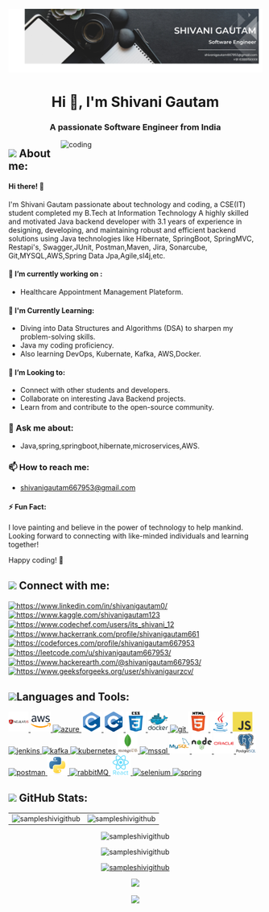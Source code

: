 ![logo](https://github.com/sampleshivigithub/sampleshivigithub/blob/main/Githubbanner.png)
<!--Here are some ideas to get you started:
- 🔭 I’m currently working on ...
- 🌱 I’m currently learning ...
- 👯 I’m looking to collaborate on ...
- 🤔 I’m looking for help with ...
- 💬 Ask me about ...
- 📫 How to reach me: ...
- 😄 Pronouns: ...
- ⚡ Fun fact: ... -->

<h1 align="center">Hi 👋, I'm Shivani Gautam</h1>
<h3 align="center">A passionate Software Engineer from India</h3>
<img align="right" alt="coding" width="400" src="https://media0.giphy.com/media/v1.Y2lkPTc5MGI3NjExaGprZDBuZ3F2dG5reGVzOWdzYnF2d2g1emJkMjhwdnY3MG4zZnVkeSZlcD12MV9pbnRlcm5hbF9naWZfYnlfaWQmY3Q9cw/SHjOSDkKZ18qOHA5B5/giphy.gif">
<!-- <p align="left"> <img src="https://komarev.com/ghpvc/?username=sampleshivigithub&label=Profile%20views&color=0e75b6&style=flat" alt="sampleshivigithub" /> </p>
<p align="left"> <a href="https://github.com/ryo-ma/github-profile-trophy"><img src="https://github-profile-trophy.vercel.app/?username=sampleshivigithub" alt="sampleshivigithub" /></a> </p>
 -->
<h2><img height="30" src="https://media4.giphy.com/media/5quAQha5cHPayUytEh/giphy.gif?cid=ecf05e47dv4ewvx2qa2b2wgqa361owg5429ctklzlan3hmob&ep=v1_stickers_search&rid=giphy.gif&ct=s"/> About me:</h2>

#### Hi there! 👋
I'm Shivani Gautam passionate about technology and coding, a CSE(IT) student completed my B.Tech at Information Technology A highly skilled and motivated Java backend developer with 3.1 years of experience in designing, developing, and maintaining robust and efficient backend solutions using Java technologies like Hibernate, SpringBoot, SpringMVC, Restapi's, Swagger,JUnit, Postman,Maven, Jira, Sonarcube, Git,MYSQL,AWS,Spring Data Jpa,Agile,sl4j,etc.

 #### 🔭 I’m currently working on :
- Healthcare Appointment Management Plateform.

 #### 🌱 I'm Currently Learning:

- Diving into Data Structures and Algorithms (DSA) to sharpen my problem-solving skills.
- Java my coding proficiency.
- Also learning DevOps, Kubernate, Kafka, AWS,Docker.

 #### 👯 I’m Looking to:

- Connect with other students and developers.
- Collaborate on interesting Java Backend projects.
- Learn from and contribute to the open-source community.

### 💬 Ask me about: 

- Java,spring,springboot,hibernate,microservices,AWS.

### 📫 How to reach me:

- shivanigautam667953@gmail.com

#### ⚡ Fun Fact:

I love painting and believe in the power of technology to help mankind. Looking forward to connecting with like-minded individuals and learning together!

Happy coding! 🚀

<h2><img height="30" src="https://media1.giphy.com/media/nVJN4PlV00ojrfkovH/giphy.gif?cid=ecf05e47e13n62knpzdo56nfbwfk3lcdplh4vh9n0hksbbgs&ep=v1_stickers_search&rid=giphy.gif&ct=s"/> Connect with me:</h2>
<!-- <h3 align="left">Connect with me:</h3> -->


<p align="left">
<a href="https://linkedin.com/in/https://www.linkedin.com/in/shivanigautam0/" target="blank"><img align="center" src="https://raw.githubusercontent.com/rahuldkjain/github-profile-readme-generator/master/src/images/icons/Social/linked-in-alt.svg" alt="https://www.linkedin.com/in/shivanigautam0/" height="30" width="40" /></a>
<a href="https://kaggle.com/https://www.kaggle.com/shivanigautam123" target="blank"><img align="center" src="https://raw.githubusercontent.com/rahuldkjain/github-profile-readme-generator/master/src/images/icons/Social/kaggle.svg" alt="https://www.kaggle.com/shivanigautam123" height="30" width="40" /></a>
<a href="https://www.codechef.com/users/https://www.codechef.com/users/its_shivani_12" target="blank"><img align="center" src="https://cdn.jsdelivr.net/npm/simple-icons@3.1.0/icons/codechef.svg" alt="https://www.codechef.com/users/its_shivani_12" height="30" width="40" /></a>
<a href="https://www.hackerrank.com/https://www.hackerrank.com/profile/shivanigautam661" target="blank"><img align="center" src="https://raw.githubusercontent.com/rahuldkjain/github-profile-readme-generator/master/src/images/icons/Social/hackerrank.svg" alt="https://www.hackerrank.com/profile/shivanigautam661" height="30" width="40" /></a>
<a href="https://codeforces.com/profile/https://codeforces.com/profile/shivanigautam667953" target="blank"><img align="center" src="https://raw.githubusercontent.com/rahuldkjain/github-profile-readme-generator/master/src/images/icons/Social/codeforces.svg" alt="https://codeforces.com/profile/shivanigautam667953" height="30" width="40" /></a>
<a href="https://www.leetcode.com/https://leetcode.com/u/shivanigautam667953/" target="blank"><img align="center" src="https://raw.githubusercontent.com/rahuldkjain/github-profile-readme-generator/master/src/images/icons/Social/leet-code.svg" alt="https://leetcode.com/u/shivanigautam667953/" height="30" width="40" /></a>
<a href="https://www.hackerearth.com/https://www.hackerearth.com/@shivanigautam667953/" target="blank"><img align="center" src="https://raw.githubusercontent.com/rahuldkjain/github-profile-readme-generator/master/src/images/icons/Social/hackerearth.svg" alt="https://www.hackerearth.com/@shivanigautam667953/" height="30" width="40" /></a>
<a href="https://auth.geeksforgeeks.org/user/https://www.geeksforgeeks.org/user/shivanigaurzcv/" target="blank"><img align="center" src="https://raw.githubusercontent.com/rahuldkjain/github-profile-readme-generator/master/src/images/icons/Social/geeks-for-geeks.svg" alt="https://www.geeksforgeeks.org/user/shivanigaurzcv/" height="30" width="40" /></a>
</p>

<h2><img height="45" src="https://media.tenor.com/azZCJ2YpsGgAAAAi/programming.gif"/>Languages and Tools:</h2>
<!-- <h3 align="left">Languages and Tools:</h3> -->
<p align="left"> <a href="https://angular.io" target="_blank" rel="noreferrer"> <img src="https://raw.githubusercontent.com/devicons/devicon/master/icons/angularjs/angularjs-original-wordmark.svg" alt="angularjs" width="40" height="40"/> </a> <a href="https://aws.amazon.com" target="_blank" rel="noreferrer"> <img src="https://raw.githubusercontent.com/devicons/devicon/master/icons/amazonwebservices/amazonwebservices-original-wordmark.svg" alt="aws" width="40" height="40"/> </a> <a href="https://azure.microsoft.com/en-in/" target="_blank" rel="noreferrer"> <img src="https://www.vectorlogo.zone/logos/microsoft_azure/microsoft_azure-icon.svg" alt="azure" width="40" height="40"/> </a> <a href="https://www.cprogramming.com/" target="_blank" rel="noreferrer"> <img src="https://raw.githubusercontent.com/devicons/devicon/master/icons/c/c-original.svg" alt="c" width="40" height="40"/> </a> <a href="https://www.w3schools.com/cpp/" target="_blank" rel="noreferrer"> <img src="https://raw.githubusercontent.com/devicons/devicon/master/icons/cplusplus/cplusplus-original.svg" alt="cplusplus" width="40" height="40"/> </a> <a href="https://www.w3schools.com/css/" target="_blank" rel="noreferrer"> <img src="https://raw.githubusercontent.com/devicons/devicon/master/icons/css3/css3-original-wordmark.svg" alt="css3" width="40" height="40"/> </a> <a href="https://www.docker.com/" target="_blank" rel="noreferrer"> <img src="https://raw.githubusercontent.com/devicons/devicon/master/icons/docker/docker-original-wordmark.svg" alt="docker" width="40" height="40"/> </a> <a href="https://git-scm.com/" target="_blank" rel="noreferrer"> <img src="https://www.vectorlogo.zone/logos/git-scm/git-scm-icon.svg" alt="git" width="40" height="40"/> </a> <a href="https://www.w3.org/html/" target="_blank" rel="noreferrer"> <img src="https://raw.githubusercontent.com/devicons/devicon/master/icons/html5/html5-original-wordmark.svg" alt="html5" width="40" height="40"/> </a> <a href="https://www.java.com" target="_blank" rel="noreferrer"> <img src="https://raw.githubusercontent.com/devicons/devicon/master/icons/java/java-original.svg" alt="java" width="40" height="40"/> </a> <a href="https://developer.mozilla.org/en-US/docs/Web/JavaScript" target="_blank" rel="noreferrer"> <img src="https://raw.githubusercontent.com/devicons/devicon/master/icons/javascript/javascript-original.svg" alt="javascript" width="40" height="40"/> </a> <a href="https://www.jenkins.io" target="_blank" rel="noreferrer"> <img src="https://www.vectorlogo.zone/logos/jenkins/jenkins-icon.svg" alt="jenkins" width="40" height="40"/> </a> <a href="https://kafka.apache.org/" target="_blank" rel="noreferrer"> <img src="https://www.vectorlogo.zone/logos/apache_kafka/apache_kafka-icon.svg" alt="kafka" width="40" height="40"/> </a> <a href="https://kubernetes.io" target="_blank" rel="noreferrer"> <img src="https://www.vectorlogo.zone/logos/kubernetes/kubernetes-icon.svg" alt="kubernetes" width="40" height="40"/> </a> <a href="https://www.mongodb.com/" target="_blank" rel="noreferrer"> <img src="https://raw.githubusercontent.com/devicons/devicon/master/icons/mongodb/mongodb-original-wordmark.svg" alt="mongodb" width="40" height="40"/> </a> <a href="https://www.microsoft.com/en-us/sql-server" target="_blank" rel="noreferrer"> <img src="https://www.svgrepo.com/show/303229/microsoft-sql-server-logo.svg" alt="mssql" width="40" height="40"/> </a> <a href="https://www.mysql.com/" target="_blank" rel="noreferrer"> <img src="https://raw.githubusercontent.com/devicons/devicon/master/icons/mysql/mysql-original-wordmark.svg" alt="mysql" width="40" height="40"/> </a> <a href="https://nodejs.org" target="_blank" rel="noreferrer"> <img src="https://raw.githubusercontent.com/devicons/devicon/master/icons/nodejs/nodejs-original-wordmark.svg" alt="nodejs" width="40" height="40"/> </a> <a href="https://www.oracle.com/" target="_blank" rel="noreferrer"> <img src="https://raw.githubusercontent.com/devicons/devicon/master/icons/oracle/oracle-original.svg" alt="oracle" width="40" height="40"/> </a> <a href="https://www.postgresql.org" target="_blank" rel="noreferrer"> <img src="https://raw.githubusercontent.com/devicons/devicon/master/icons/postgresql/postgresql-original-wordmark.svg" alt="postgresql" width="40" height="40"/> </a> <a href="https://postman.com" target="_blank" rel="noreferrer"> <img src="https://www.vectorlogo.zone/logos/getpostman/getpostman-icon.svg" alt="postman" width="40" height="40"/> </a> <a href="https://www.python.org" target="_blank" rel="noreferrer"> <img src="https://raw.githubusercontent.com/devicons/devicon/master/icons/python/python-original.svg" alt="python" width="40" height="40"/> </a> <a href="https://www.rabbitmq.com" target="_blank" rel="noreferrer"> <img src="https://www.vectorlogo.zone/logos/rabbitmq/rabbitmq-icon.svg" alt="rabbitMQ" width="40" height="40"/> </a> <a href="https://reactjs.org/" target="_blank" rel="noreferrer"> <img src="https://raw.githubusercontent.com/devicons/devicon/master/icons/react/react-original-wordmark.svg" alt="react" width="40" height="40"/> </a> <a href="https://www.selenium.dev" target="_blank" rel="noreferrer"> <img src="https://raw.githubusercontent.com/detain/svg-logos/780f25886640cef088af994181646db2f6b1a3f8/svg/selenium-logo.svg" alt="selenium" width="40" height="40"/> </a> <a href="https://spring.io/" target="_blank" rel="noreferrer"> <img src="https://www.vectorlogo.zone/logos/springio/springio-icon.svg" alt="spring" width="40" height="40"/> </a> </p>

<h2><img height="45" src="https://media.tenor.com/tKYbGz3wNCAAAAAi/catscafe-penguin.gif"/> GitHub Stats:</h2>

<div align="center">
  <table>
    <tr>
      <td>
        <img src="https://github-readme-stats.vercel.app/api?username=sampleshivigithub&show_icons=true&locale=en" alt="sampleshivigithub"/>
      </td>
      <td>
        <img src="https://github-readme-streak-stats.herokuapp.com/?user=sampleshivigithub&" alt="sampleshivigithub"/>
      </td>
    </tr>
  </table>
</div>

<!-- <p>&nbsp;<img align="center" src="https://github-readme-stats.vercel.app/api?username=sampleshivigithub&show_icons=true&locale=en" alt="sampleshivigithub" /></p>

<p><img align="center" src="https://github-readme-streak-stats.herokuapp.com/?user=sampleshivigithub&" alt="sampleshivigithub" /></p>-->

<p align="center"><img src="https://github-readme-stats.vercel.app/api/top-langs?username=sampleshivigithub&show_icons=true&locale=en&layout=compact" alt="sampleshivigithub" /></p>

 <p align="center"> <img src="https://komarev.com/ghpvc/?username=sampleshivigithub&label=Profile%20views&color=0e75b6&style=flat" alt="sampleshivigithub" /> </p> 
 
<p align="center"> <a href="https://github.com/ryo-ma/github-profile-trophy"><img src="https://github-profile-trophy.vercel.app/?username=sampleshivigithub" alt="sampleshivigithub" /></a> </p>
 
<p align="center">
<img height="150" src="https://media.tenor.com/vlatqJBjMi0AAAAj/among-us.gif"/></p>
<p align="center">
     <img src="https://capsule-render.vercel.app/api?type=waving&color=gradient&height=100&section=footer"/>
</p>





